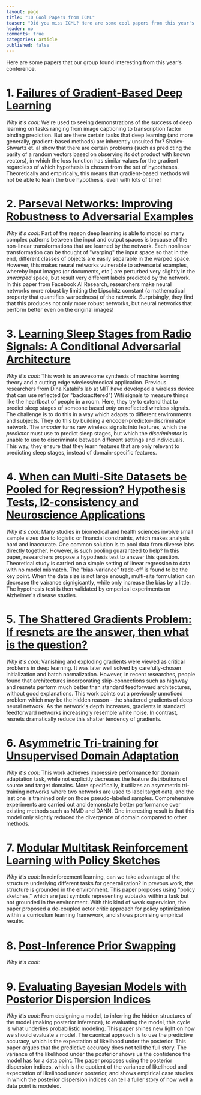 ```yaml
---
layout: page
title: "10 Cool Papers from ICML"
teaser: "Did you miss ICML? Here are some cool papers from this year's conference."
header: no
comments: true
categories: article
published: false
---
```


Here are some papers that our group found interesting from this year's conference.

# 1. [Failures of Gradient-Based Deep Learning](https://arxiv.org/abs/1703.07950)

*Why it's cool:* We're used to seeing demonstrations of the success of deep learning on tasks ranging from image captioning to transcription factor binding prediction. But are there certain tasks that deep learning (and more generally, gradient-based methods) are inherently unsuited for? Shalev-Shwartz et. al show that there are certain problems (such as predicting the parity of a random vectors based on observing its dot product with known vectors), in which the loss function has similar values for the gradient regardless of which hypothesis is chosen from the set of hypotheses. Theoretically and empirically, this means that gradient-based methods will not be able to learn the true hypothesis, even with lots of time!

# 2. [Parseval Networks: Improving Robustness to Adversarial Examples](https://arxiv.org/abs/1704.08847)

*Why it's cool*: Part of the reason deep learning is able to model so many complex patterns between the input and output spaces is because of the non-linear transformations that are learned by the network. Each nonlinear transformation can be thought of "warping" the input space so that in the end, different classes of objects are easily separable in the warped space. However, this makes neural networks vulnerable to adversarial examples, whereby input images (or documents, etc.) are perturbed very slightly in the _unwarped_ space, but result very different labels predicted by the network. In this paper from Facebook AI Research, researchers make neural networks more robust by limiting the Lipschitz constant (a mathematical property that quantifies warpedness) of the network. Surprisingly, they find that this produces not only more robust networks, but neural networks that perform better even on the original images!

 # 3. [Learning Sleep Stages from Radio Signals: A Conditional Adversarial Architecture](http://sleep.csail.mit.edu/files/rfsleep-paper.pdf)

*Why it's cool*: This work is an awesome synthesis of machine learning theory and a cutting edge wireless/medical application. Previous researchers from Dina Katabi's lab at MIT have developed a wireless device that can use reflected (or "backsacttered") Wifi signals to measure things like the heartbeat of people in a room. Here, they try to extend that to predict sleep stages of someone based _only_ on reflected wireless signals. The challenge is to do this in a way which adapts to different environments and subjects. They do this by building a encoder-predictor-discriminator network. The _encoder_ turns raw wireless signals into features, which the _predictor_ must use to predict sleep stages, but which the _discriminator_ is unable to use to discriminate between different settings and individuals. This way, they ensure that they learn features that are only relevant to predicting sleep stages, instead of domain-specific features.

 # 4. [When can Multi-Site Datasets be Pooled for Regression? Hypothesis Tests, l2-consistency and Neuroscience Applications](http://proceedings.mlr.press/v70/zhou17c/zhou17c.pdf)

*Why it's cool*: Many studies in biomedical and health sciences involve small sample sizes due to logistic or financial constraints, which makes analysis hard and inaccurate. One common solution is to pool data from diverse labs directly together. However, is such pooling guaranteed to help? In this paper, researchers propose a hypothesis test to answer this question. Theoretical study is carried on a simple setting of linear regression to data with no model mismatch. The "bias-variance" trade-off is found to be the key point. When the data size is not large enough, multi-site formulation can decrease the vairance signigicantly, while only increase the bias by a little. The hypothesis test is then validated by emperical experiments on Alzheimer's disease studies.

 # 5. [The Shattered Gradients Problem: If resnets are the answer, then what is the question?](https://arxiv.org/pdf/1702.08591.pdf)

*Why it's cool*: Vanishing and exploding gradients were viewed as critical problems in deep learning. It was later well solved by carefully-chosen initialization and batch normalization. However, in recent researches, people found that architectures incorporating skip-connections such as highway and resnets perform much better than standard feedforward architectures, without good explanations. This work points out a previously unnoticed problem which may be the hidden reason - the shattered gradients of deep neural network. As the network's depth increases, gradients in standard feedforward networks increasingly resemble white noise. In contrast, resnets dramatically reduce this shatter tendency of gradients.

 # 6. [Asymmetric Tri-training for Unsupervised Domain Adaptation](https://arxiv.org/pdf/1702.08400.pdf)

*Why it's cool*: This work achieves impressive performance for domain adaptation task, while not explicitly decreases the feature distributions of source and target domains. More specifically, it utilizes an asymmetric tri-training networks where two networks are used to label target data, and the last one is trainined only on those pseudo-labeled samples. Comprehensive experiments are carried out and demonstrate better performance over existing methods such as MMD and DANN. One interesting result is that this model only silghtly reduced the divergence of domain compared to other methods.

# 7. [Modular Multitask Reinforcement Learning with Policy Sketches](https://arxiv.org/abs/1611.01796) 
*Why it's cool*: In reinforcement learning, can we take advantage of the structure underlying different tasks for generalization? In prevous work, the structure is grounded in the environment. This paper proposes using "policy sketches," which are just symbols representing subtasks within a task but not grounded in the environment. With this kind of weak supervision, the paper proposed a de-coupled actor critic approach for policy optimization within a curriculum learning framework, and shows promising empirical results. 

# 8. [Post-Inference Prior Swapping](https://arxiv.org/abs/1606.00787) 
*Why it's cool*: 

# 9. [Evaluating Bayesian Models with Posterior Dispersion Indices](http://proceedings.mlr.press/v70/kucukelbir17a/kucukelbir17a.pdf) 
*Why it's cool*: From designing a model, to inferring the hidden structures of the model (making posterior inference), to evaluating the model, this cycle is what underlies probabilistic modeling. This paper shines new light on how we should evaluate a model. The caonical approach is to use the predictive accuracy, which is the expectation of likelihood under the posterior. This paper argues that the predictive accuracy does not tell the full story. The variance of the likelihood under the posterior shows us the confidence the model has for a data point. The paper proposes using the posterior dispersion indices, which is the quotient of the variance of likelihood and expectation of likelihood under posterior, and shows empirical case studies in which the posterior dispersion indices can tell a fuller story of how well a data point is modeled.

  
